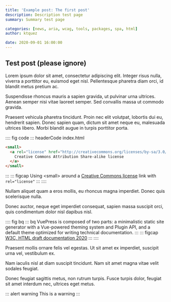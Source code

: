 ```yaml
---
title: 'Example post: The first post'
description: Description test page
summary: Summary test page

categories: [news, aria, wcag, tools, packages, spa, html]
author: ktquez

date: 2020-09-01 16:00:00
---
```


## Test post (please ignore)

Lorem ipsum dolor sit amet, consectetur adipiscing elit. Integer risus nulla, viverra a porttitor eu, euismod eget nisl. Pellentesque pharetra diam orci, id blandit metus pretium ac.

Suspendisse rhoncus mauris a sapien gravida, ut pulvinar urna ultrices. Aenean semper nisi vitae laoreet semper. Sed convallis massa ut commodo gravida.

Praesent vehicula pharetra tincidunt. Proin nec elit volutpat, lobortis dui eu, hendrerit sapien. Donec sapien quam, dictum sit amet neque eu, malesuada ultrices libero. Morbi blandit augue in turpis porttitor porta.

:::: fig code
::: headerCode index.html
```html
<small>
  <a rel="license" href="http://creativecommons.org/licenses/by-sa/3.0/">
    Creative Commons Attribution Share-alike license
  </a>
</small>
```
:::
::: figcap
Using &lt;small&gt; around a [Creative Commons license](http://creativecommons.org/choose/) link with `rel="license"`
:::
::::

Nullam aliquet quam a eros mollis, eu rhoncus magna imperdiet. Donec quis scelerisque nulla.

Donec auctor, neque eget imperdiet consequat, sapien massa suscipit orci, quis condimentum dolor nisl dapibus nisl.

:::: fig bq
::: bq
VuePress is composed of two parts: a minimalistic static site generator with a Vue-powered theming system and Plugin API, and a default theme optimized for writing technical documentation.
:::
::: figcap
[W3C, HTML draft documentation 2020](https://google.com)
:::
::::

Praesent mollis ornare felis vel egestas. Ut sit amet ex imperdiet, suscipit urna vel, vestibulum ex.

Nam iaculis nisl at diam suscipit tincidunt. Nam sit amet magna vitae velit sodales feugiat.

Donec feugiat sagittis metus, non rutrum turpis. Fusce turpis dolor, feugiat sit amet interdum nec, ultrices eget metus.

::: alert warning
This is a warning
:::